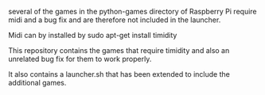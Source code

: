 several of the games in the python-games directory of Raspberry Pi require midi and a bug fix and are therefore not included in the launcher.

Midi can by installed by sudo apt-get install timidity

This repository contains the games that require timidity and also an unrelated bug fix for them to work properly.

It also contains a launcher.sh that has been extended to include the additional games.

